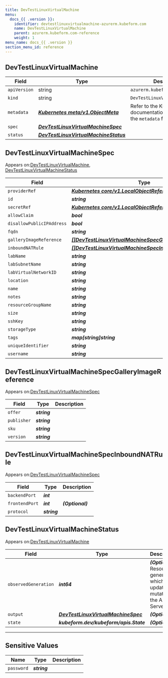 ```yaml
---
title: DevTestLinuxVirtualMachine
menu:
  docs_{{ .version }}:
    identifier: devtestlinuxvirtualmachine-azurerm.kubeform.com
    name: DevTestLinuxVirtualMachine
    parent: azurerm.kubeform.com-reference
    weight: 1
menu_name: docs_{{ .version }}
section_menu_id: reference
---
```


## DevTestLinuxVirtualMachine
| Field | Type | Description |
| ------ | ----- | ----------- |
| `apiVersion` | string | `azurerm.kubeform.com/v1alpha1` |
|    `kind` | string | `DevTestLinuxVirtualMachine` |
| `metadata` | ***[Kubernetes meta/v1.ObjectMeta](https://kubernetes.io/docs/reference/generated/kubernetes-api/v1.13/#objectmeta-v1-meta)***|Refer to the Kubernetes API documentation for the fields of the `metadata` field.|
| `spec` | ***[DevTestLinuxVirtualMachineSpec](#DevTestLinuxVirtualMachineSpec)***||
| `status` | ***[DevTestLinuxVirtualMachineStatus](#DevTestLinuxVirtualMachineStatus)***||
## DevTestLinuxVirtualMachineSpec

Appears on:[DevTestLinuxVirtualMachine](#DevTestLinuxVirtualMachine), [DevTestLinuxVirtualMachineStatus](#DevTestLinuxVirtualMachineStatus)

| Field | Type | Description |
| ------ | ----- | ----------- |
| `providerRef` | ***[Kubernetes core/v1.LocalObjectReference](https://kubernetes.io/docs/reference/generated/kubernetes-api/v1.13/#localobjectreference-v1-core)***||
| `id` | ***string***||
| `secretRef` | ***[Kubernetes core/v1.LocalObjectReference](https://kubernetes.io/docs/reference/generated/kubernetes-api/v1.13/#localobjectreference-v1-core)***||
| `allowClaim` | ***bool***| ***(Optional)*** |
| `disallowPublicIPAddress` | ***bool***| ***(Optional)*** |
| `fqdn` | ***string***| ***(Optional)*** |
| `galleryImageReference` | ***[[]DevTestLinuxVirtualMachineSpecGalleryImageReference](#DevTestLinuxVirtualMachineSpecGalleryImageReference)***||
| `inboundNATRule` | ***[[]DevTestLinuxVirtualMachineSpecInboundNATRule](#DevTestLinuxVirtualMachineSpecInboundNATRule)***| ***(Optional)*** |
| `labName` | ***string***||
| `labSubnetName` | ***string***||
| `labVirtualNetworkID` | ***string***||
| `location` | ***string***||
| `name` | ***string***||
| `notes` | ***string***| ***(Optional)*** |
| `resourceGroupName` | ***string***||
| `size` | ***string***||
| `sshKey` | ***string***| ***(Optional)*** |
| `storageType` | ***string***||
| `tags` | ***map[string]string***| ***(Optional)*** |
| `uniqueIdentifier` | ***string***| ***(Optional)*** |
| `username` | ***string***||
## DevTestLinuxVirtualMachineSpecGalleryImageReference

Appears on:[DevTestLinuxVirtualMachineSpec](#DevTestLinuxVirtualMachineSpec)

| Field | Type | Description |
| ------ | ----- | ----------- |
| `offer` | ***string***||
| `publisher` | ***string***||
| `sku` | ***string***||
| `version` | ***string***||
## DevTestLinuxVirtualMachineSpecInboundNATRule

Appears on:[DevTestLinuxVirtualMachineSpec](#DevTestLinuxVirtualMachineSpec)

| Field | Type | Description |
| ------ | ----- | ----------- |
| `backendPort` | ***int***||
| `frontendPort` | ***int***| ***(Optional)*** |
| `protocol` | ***string***||
## DevTestLinuxVirtualMachineStatus

Appears on:[DevTestLinuxVirtualMachine](#DevTestLinuxVirtualMachine)

| Field | Type | Description |
| ------ | ----- | ----------- |
| `observedGeneration` | ***int64***| ***(Optional)*** Resource generation, which is updated on mutation by the API Server.|
| `output` | ***[DevTestLinuxVirtualMachineSpec](#DevTestLinuxVirtualMachineSpec)***| ***(Optional)*** |
| `state` | ***kubeform.dev/kubeform/apis.State***| ***(Optional)*** |
---
## Sensitive Values
| Name | Type | Description |
|------|------|-------------|
| `password` | ***string*** ||

